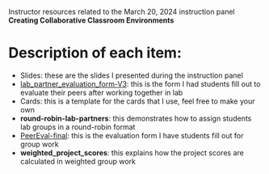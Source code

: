Instructor resources related to the March 20, 2024 instruction panel **Creating Collaborative Classroom Environments**

# Description of each item:
- Slides: these are the slides I presented during the instruction panel
- [lab_partner_evaluation_form-V3](https://github.com/DoctorPCOD/teaching-resources/blob/4cc03ec1fab1f6e29f8fa15ac81eaac4f26818cd/2024-03_instruction-panel/lab_partner_evaluation_form-V3.pdf): this is the form I had students fill out to evaluate their peers after working together in lab
- Cards: this is a template for the cards that I use, feel free to make your own
- **round-robin-lab-partners**: this demonstrates how to assign students lab groups in a round-robin format
- [PeerEval-final](https://github.com/DoctorPCOD/teaching-resources/blob/a344b132c9ddddc47c715035d0c4ed6088f65292/2024-03_instruction-panel/PeerEval-final.pdf): this is the evaluation form I have students fill out for group work
- **weighted_project_scores**: this explains how the project scores are calculated in weighted group work
